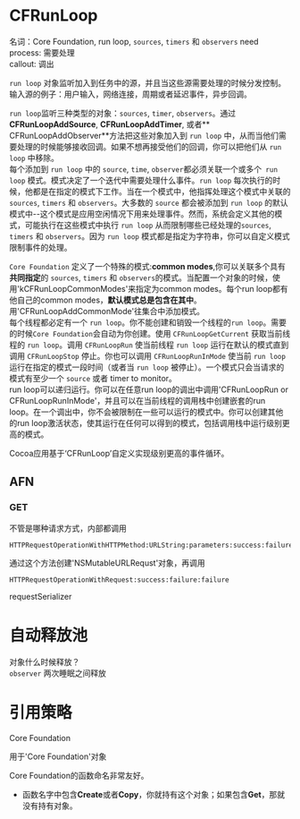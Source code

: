 # CFRunLoop

名词：Core Foundation, run loop, `sources`, `timers` 和 `observers`
need process:	需要处理	
callout:		调出

`run loop` 对象监听加入到任务中的源，并且当这些源需要处理的时候分发控制。输入源的例子：用户输入，网络连接，周期或者延迟事件，异步回调。
<!-- more -->	
`run loop`监听三种类型的对象：`sources`, `timer`, `observers`。通过**CFRunLoopAddSource**, **CFRunLoopAddTimer**, 或者** CFRunLoopAddObserver**方法把这些对象加入到 `run loop` 中，从而当他们需要处理的时候能够接收回调。如果不想再接受他们的回调，你可以把他们从 `run loop` 中移除。  
每个添加到 `run loop` 中的 `source`, `time`, `observer`都必须关联一个或多个` run loop` 模式。模式决定了一个迭代中需要处理什么事件。`run loop` 每次执行的时候，他都是在指定的模式下工作。当在一个模式中，他指挥处理这个模式中关联的 `sources`, `timers` 和 `observers`。大多数的 `source` 都会被添加到 `run loop` 的默认模式中--这个模式是应用空闲情况下用来处理事件。然而，系统会定义其他的模式，可能执行在这些模式中执行 `run loop` 从而限制哪些已经处理的`sources`, `timers` 和 `observers`。因为 `run loop` 模式都是指定为字符串，你可以自定义模式限制事件的处理。	

`Core Foundation` 定义了一个特殊的模式:**common modes**,你可以关联多个具有**共同指定**的 `sources`, `timers` 和 `observers`的模式。当配置一个对象的时候，使用'kCFRunLoopCommonModes'来指定为common modes。每个run loop都有他自己的common modes，**默认模式总是包含在其中**。用'CFRunLoopAddCommonMode'往集合中添加模式。	
每个线程都必定有一个 `run loop`。你不能创建和销毁一个线程的`run loop`。需要的时候`Core Foundation`会自动为你创建。使用 `CFRunLoopGetCurrent` 获取当前线程的 `run loop`。调用 `CFRunLoopRun` 使当前线程 `run loop` 运行在默认的模式直到调用 `CFRunLoopStop` 停止。你也可以调用 `CFRunLoopRunInMode` 使当前 `run loop` 运行在指定的模式一段时间（或者当 `run loop` 被停止）。一个模式只会当请求的模式有至少一个 `source` 或者 timer to monitor。	
run loop可以递归运行。你可以在任意run loop的调出中调用'CFRunLoopRun or CFRunLoopRunInMode'，并且可以在当前线程的调用栈中创建嵌套的run loop。在一个调出中，你不会被限制在一些可以运行的模式中。你可以创建其他的run loop激活状态，使其运行在任何可以得到的模式，包括调用栈中运行级别更高的模式。	

Cocoa应用基于‘CFRunLoop’自定义实现级别更高的事件循环。



## AFN
### GET
不管是哪种请求方式，内部都调用	

	HTTPRequestOperationWithHTTPMethod:URLString:parameters:success:failure:	

通过这个方法创建'NSMutableURLRequst'对象，再调用

	HTTPRequestOperationWithRequest:success:failure:failure
	
requestSerializer	



# 自动释放池
对象什么时候释放？  
`observer`	两次睡眠之间释放

# 引用策略
Core Foundation

用于'Core Foundation'对象		

Core Foundation的函数命名非常友好。	

*	函数名字中包含**Create**或者**Copy**，你就持有这个对象；如果包含**Get**，那就没有持有对象。